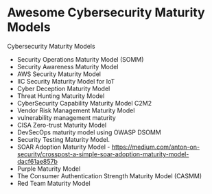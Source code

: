 # Awesome Cybersecurity Maturity Models

Cybersecurity Maturity Models

- Security Operations Maturity Model (SOMM)
- Security Awareness Maturity Model
- AWS Security Maturity Model
- IIC Security Maturity Model for IoT
- Cyber Deception Maturity Model
- Threat Hunting Maturity Model
- CyberSecurity Capability Maturity Model C2M2
- Vendor Risk Management Maturity Model
- vulnerability management maturity
- CISA Zero-trust Maturity Model
- DevSecOps maturity model using OWASP DSOMM
- Security Testing Maturity Model. 
- SOAR Adoption Maturity Model - https://medium.com/anton-on-security/crosspost-a-simple-soar-adoption-maturity-model-dacf61ae857b
- Purple Maturity Model
- The Consumer Authentication Strength Maturity Model (CASMM) 
- Red Team Maturity Model

